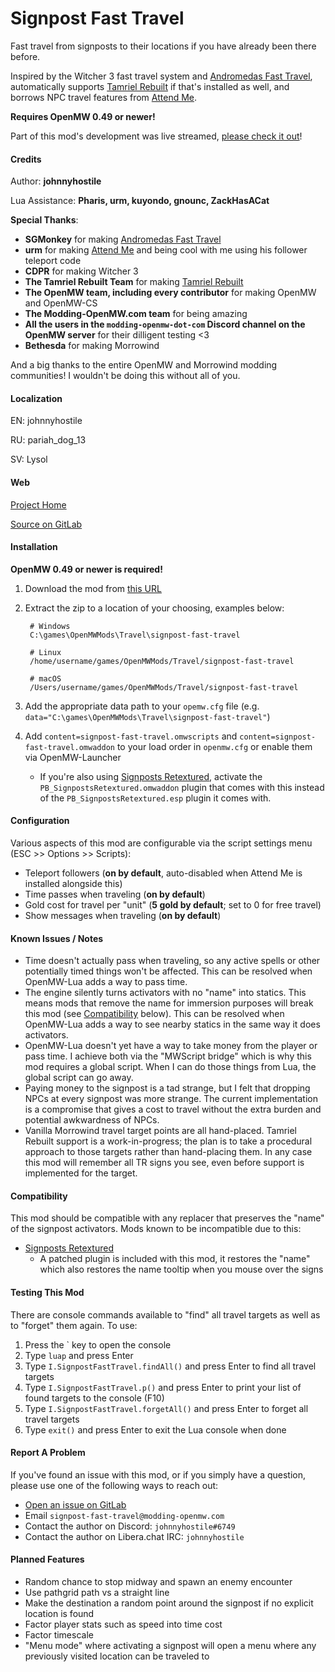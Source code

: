 # Signpost Fast Travel

Fast travel from signposts to their locations if you have already been there before.

Inspired by the Witcher 3 fast travel system and [Andromedas Fast Travel](https://www.nexusmods.com/morrowind/mods/41542), automatically supports [Tamriel Rebuilt](https://www.tamriel-rebuilt.org/) if that's installed as well, and borrows NPC travel features from [Attend Me](https://www.nexusmods.com/morrowind/mods/51232).

**Requires OpenMW 0.49 or newer!**

Part of this mod's development was live streamed, [please check it out](https://www.youtube.com/watch?v=uFPRcE03ljc)!

#### Credits

Author: **johnnyhostile**

Lua Assistance: **Pharis, urm, kuyondo, gnounc, ZackHasACat**

**Special Thanks**:

* **SGMonkey** for making [Andromedas Fast Travel](https://www.nexusmods.com/morrowind/mods/41542)
* **urm** for making [Attend Me](https://www.nexusmods.com/morrowind/mods/51232) and being cool with me using his follower teleport code
* **CDPR** for making Witcher 3
* **The Tamriel Rebuilt Team** for making [Tamriel Rebuilt](https://www.tamriel-rebuilt.org/)
* **The OpenMW team, including every contributor** for making OpenMW and OpenMW-CS
* **The Modding-OpenMW.com team** for being amazing
* **All the users in the `modding-openmw-dot-com` Discord channel on the OpenMW server** for their dilligent testing <3
* **Bethesda** for making Morrowind

And a big thanks to the entire OpenMW and Morrowind modding communities! I wouldn't be doing this without all of you.

#### Localization

EN: johnnyhostile

RU: pariah_dog_13

SV: Lysol

#### Web

[Project Home](https://modding-openmw.gitlab.io/signpost-fast-travel/)

<!-- [Nexus Mods](https://www.nexusmods.com/morrowind/mods/#TODO) -->

[Source on GitLab](https://gitlab.com/modding-openmw/signpost-fast-travel)

#### Installation

**OpenMW 0.49 or newer is required!**

1. Download the mod from [this URL](https://modding-openmw.gitlab.io/signpost-fast-travel/)
1. Extract the zip to a location of your choosing, examples below:

        # Windows
        C:\games\OpenMWMods\Travel\signpost-fast-travel

        # Linux
        /home/username/games/OpenMWMods/Travel/signpost-fast-travel

        # macOS
        /Users/username/games/OpenMWMods/Travel/signpost-fast-travel

1. Add the appropriate data path to your `opemw.cfg` file (e.g. `data="C:\games\OpenMWMods\Travel\signpost-fast-travel"`)
1. Add `content=signpost-fast-travel.omwscripts` and `content=signpost-fast-travel.omwaddon` to your load order in `openmw.cfg` or enable them via OpenMW-Launcher
    * If you're also using [Signposts Retextured](https://www.nexusmods.com/morrowind/mods/42126), activate the `PB_SignpostsRetextured.omwaddon` plugin that comes with this instead of the `PB_SignpostsRetextured.esp` plugin it comes with.

#### Configuration

Various aspects of this mod are configurable via the script settings menu (ESC >> Options >> Scripts):

* Teleport followers (**on by default**, auto-disabled when Attend Me is installed alongside this)
* Time passes when traveling (**on by default**)
* Gold cost for travel per "unit" (**5 gold by default**; set to 0 for free travel)
* Show messages when traveling (**on by default**)

#### Known Issues / Notes

* Time doesn't actually pass when traveling, so any active spells or other potentially timed things won't be affected. This can be resolved when OpenMW-Lua adds a way to pass time.
* The engine silently turns activators with no "name" into statics. This means mods that remove the name for immersion purposes will break this mod (see [Compatibility](#compatibility) below). This can be resolved when OpenMW-Lua adds a way to see nearby statics in the same way it does activators.
* OpenMW-Lua doesn't yet have a way to take money from the player or pass time. I achieve both via the "MWScript bridge" which is why this mod requires a global script. When I can do those things from Lua, the global script can go away.
* Paying money to the signpost is a tad strange, but I felt that dropping NPCs at every signpost was more strange. The current implementation is a compromise that gives a cost to travel without the extra burden and potential awkwardness of NPCs.
* Vanilla Morrowind travel target points are all hand-placed. Tamriel Rebuilt support is a work-in-progress; the plan is to take a procedural approach to those targets rather than hand-placing them. In any case this mod will remember all TR signs you see, even before support is implemented for the target.

#### Compatibility

This mod should be compatible with any replacer that preserves the "name" of the signpost activators. Mods known to be incompatible due to this:

* [Signposts Retextured](https://www.nexusmods.com/morrowind/mods/42126)
    * A patched plugin is included with this mod, it restores the "name" which also restores the name tooltip when you mouse over the signs

#### Testing This Mod

There are console commands available to "find" all travel targets as well as to "forget" them again. To use:

1. Press the \` key to open the console
1. Type `luap` and press Enter
1. Type `I.SignpostFastTravel.findAll()` and press Enter to find all travel targets
1. Type `I.SignpostFastTravel.p()` and press Enter to print your list of found targets to the console (F10)
1. Type `I.SignpostFastTravel.forgetAll()` and press Enter to forget all travel targets
1. Type `exit()` and press Enter to exit the Lua console when done

#### Report A Problem

If you've found an issue with this mod, or if you simply have a question, please use one of the following ways to reach out:

* [Open an issue on GitLab](https://gitlab.com/modding-openmw/signpost-fast-travel/-/issues)
* Email `signpost-fast-travel@modding-openmw.com`
* Contact the author on Discord: `johnnyhostile#6749`
* Contact the author on Libera.chat IRC: `johnnyhostile`

#### Planned Features

* Random chance to stop midway and spawn an enemy encounter
* Use pathgrid path vs a straight line
* Make the destination a random point around the signpost if no explicit location is found
* Factor player stats such as speed into time cost
* Factor timescale
* "Menu mode" where activating a signpost will open a menu where any previously visited location can be traveled to
